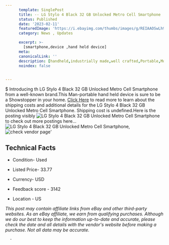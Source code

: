 ```yaml
---
      template: SinglePost
      title: -- LG Stylo 4 Black 32 GB Unlocked Metro Cell Smartphone
      status: Published
      date: '2023-02-11'
      featuredImage: 'https://i.ebayimg.com/thumbs/images/g/REIAAOSwLh9j0GSY/s-l225.jpg'
      category: News , Updates

      excerpt: >-
        [smartphone,device ,hand held device]
      meta:
      canonicalLink: ''
      description: [handheld,industrially made,well crafted,Portable,Mobile,Compact,Convenient,Lightweight,Maneuverable,Man-portable,Miniature,Carriable,Hand-held,Light,Holdable,Transportable,Mobile device,Pocket-sized,On-the-go,Wireless,Cordless,Compact size,Convenient size, smartphone,device ,hand held device]
      noindex: false
      

---
```

$
      Introducing th LG Stylo 4 Black 32 GB Unlocked Metro Cell Smartphone from a well-known brand.This Man-portable hand held device is sure to be a Showstopper in your home. [Click Here](https://www.ebay.com/itm/304781121522?hash=item46f65ed7f2%3Ag%3AREIAAOSwLh9j0GSY&mkevt=1&mkcid=1&mkrid=711-53200-19255-0&campid=%253CePNCampaignId%253E&customid=%253CreferenceId%253E&toolid=10049) to read more to learn about the shipping costs and additional details for the LG Stylo 4 Black 32 GB Unlocked Metro Cell Smartphone. Shipping cost is undefined.Here is the posting visibly ![LG Stylo 4 Black 32 GB Unlocked Metro Cell Smartphone](https://i.ebayimg.com/thumbs/images/g/REIAAOSwLh9j0GSY/s-l225.jpg) to check out more postings here... ![LG Stylo 4 Black 32 GB Unlocked Metro Cell Smartphone](https://i.ebayimg.com/images/g/REIAAOSwLh9j0GSY/s-l1600.jpg), ![check vendor page](https://origin-galleryplus.ebayimg.com/ws/web/304781121522_2_0_1/225x225.jpg,https://origin-galleryplus.ebayimg.com/ws/web/304781121522_3_0_1/225x225.jpg,https://origin-galleryplus.ebayimg.com/ws/web/304781121522_4_0_1/225x225.jpg,https://origin-galleryplus.ebayimg.com/ws/web/304781121522_5_0_1/225x225.jpg,https://origin-galleryplus.ebayimg.com/ws/web/304781121522_6_0_1/225x225.jpg,https://origin-galleryplus.ebayimg.com/ws/web/304781121522_7_0_1/225x225.jpg,https://origin-galleryplus.ebayimg.com/ws/web/304781121522_8_0_1/225x225.jpg,https://origin-galleryplus.ebayimg.com/ws/web/304781121522_9_0_1/225x225.jpg,https://origin-galleryplus.ebayimg.com/ws/web/304781121522_10_0_1/225x225.jpg)'

      

 ## Technical Facts 



     
      

 - Condition- Used 


      

 - Listed Price- 33.77 


      

 - Currency- USD 


      

 - Feedback score - 3142 


      

 - Location - US 


      
      

 *_This post may contain affiliate links from eBay and other third-party websites. As an eBay affiliate, we earn from qualifying purchases. Although we do our best to keep the information up-to-date and accurate, please check the date and all details with the vendor's website before making a purchase. Not all data may be accurate._*




      -
